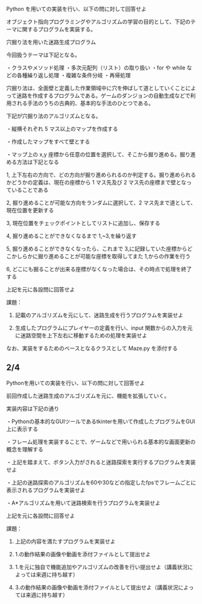 Python を用いての実装を行い、以下の問に対して回答せよ

オブジェクト指向プログラミングやアルゴリズムの学習の目的として、下記のテーマに関するプログラムを実装する。

穴掘り法を用いた迷路生成プログラム

今回扱うテーマは下記となる。

・クラスやメソッド処理
・多次元配列（リスト）の取り扱い
・for や while などの各種繰り返し処理
・複雑な条件分岐
・再帰処理

穴掘り法は、全面壁と定義した作業領域中に穴を伸ばして道としていくことによって迷路を作成するプログラムである。ゲームのダンジョンの自動生成などで利用される手法のうちの古典的、基本的な手法のひとつである。

下記が穴掘り法のアルゴリズムとなる。

・縦横それぞれ 5 マス以上のマップを作成する

・作成したマップをすべて壁とする

・マップ上の x,y 座標から任意の位置を選択して、そこから掘り進める。掘り進める方法は下記となる

1,
上下左右の方向で、どの方向が掘り進められるのか判定する。掘り進められるかどうかの定義は、現在の座標から 1 マス先及び 2 マス先の座標まで壁となっていることである

2,
掘り進めることが可能な方向をランダムに選択して、2 マス先まで道として、現在位置を更新する

3,
現在位置をチェックポイントとしてリストに追加し、保存する

4,
掘り進めることができなくなるまで 1,~3,を繰り返す

5,
掘り進めることができなくなったら、これまで 3,に記録していた座標からどこかしらかに掘り進めることが可能な座標を取得してまた 1,からの作業を行う

6,
どこにも掘ることが出来る座標がなくなった場合は、その時点で処理を終了する

上記を元に各設問に回答せよ

課題：

1. 記載のアルゴリズムを元にして、迷路生成を行うプログラムを実装せよ

2. 生成したプログラムにプレイヤーの定義を行い、input 関数からの入力を元に迷路空間を上下左右に移動するための処理を実装せよ

なお、実装をするためのベースとなるクラスとして Maze.py を添付する

## 2/4

Pythonを用いての実装を行い、以下の問に対して回答せよ

前回作成した迷路生成のアルゴリズムを元に、機能を拡張していく。

実装内容は下記の通り

・Pythonの基本的なGUIツールであるtkinterを用いて作成したプログラムをGUI上に表示する

・フレーム処理を実装することで、ゲームなどで用いられる基本的な画面更新の概念を理解する

・上記を踏まえて、ボタン入力がされると迷路探索を実行するプログラムを実装せよ

・上記の迷路探索のアルゴリズムを60や30などの指定したfpsでフレームごとに表示されるプログラムを実装せよ

・A*アルゴリズムを用いて迷路検索を行うプログラムを実装せよ



上記を元に各設問に回答せよ

課題：
1. 上記の内容を満たすプログラムを実装せよ

2. 1.の動作結果の画像や動画を添付ファイルとして提出せよ

3. 1.を元に独自で機能追加やアルゴリズムの改善を行い提出せよ（講義状況によっては来週に持ち越す）

4. 3.の動作結果の画像や動画を添付ファイルとして提出せよ（講義状況によっては来週に持ち越す）